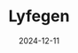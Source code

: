 ---  
layout: startup_page  
title: "Lyfegen"  
id: "lyfegen.com"  
permalink: "/lyfegenlyfegen.com12112024/"  
website: "https://lyfegen.com/"  
funding_round: "Series A"  
funding_amount: "CHF5M"  
investors: "TX Ventures, aMoon, other institutional investors"  
about: "Lyfegen provides automated drug rebate management technology for healthcare payers and pharmaceutical companies. Its platform streamlines complex agreements, improves compliance, and enhances operational efficiency, resulting in cost savings and improved patient access to treatments. The company serves clients across Europe, North America, and the Middle East."  
markets: "Healthtech, Fintech, Hospitals and Health Care, Electronic Health Record (EHR), Enterprise Software, Health Insurance, Pharmaceutical"  
hq: "Basel, Basel-Stadt, Switzerland"  
founded_year: "2018"  
linkedin: "https://www.linkedin.com/company/lyfegen"  
twitter: "https://twitter.com/LyfegenHealth"  
instagram: ""  
facebook: "https://www.facebook.com/lyfegen"  
crunchbase: "https://www.crunchbase.com/organization/lyfegen"  
pitchbook: "https://pitchbook.com/profiles/company/266996-35"  

date_display: "11-Dec-2024"  
date: "2024-12-11"

# SEO Optimization  
meta_title: "Lyfegen - Series A Funding (CHF5M)"  
meta_description: "Lyfegen, Lyfegen provides automated drug rebate management technology for healthcare payers and pharmaceutical companies. Its platform streamlines complex agre..."  
meta_keywords: "Lyfegen, Healthtech, Fintech, Hospitals and Health Care, Electronic Health Record (EHR), Enterprise Software, Health Insurance, Pharmaceutical, Series A funding"  
canonical_url: "https://startup.projectstartups.com/lyfegenlyfegen.com12112024/"  
---